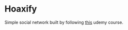 # Hoaxify

Simple social network built by following [this](https://www.udemy.com/course/test-driven-web-application-development-with-spring-react/) udemy course.
